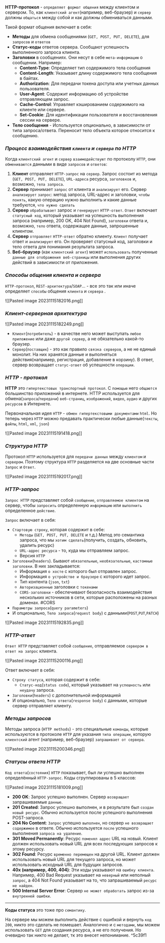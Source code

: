 **HTTP-протокол** - `определяет формат общения` между клиентом и сервером. То, как `клиентский агент`(например, веб-браузер) и `сервер` должны `общаться` между собой и как должны обмениваться данными. 

Такой формат общения включает в себя:
- **Методы** для обмена сообщениями (`GET, POST, PUT, DELETE`), для `запросов` и `ответов`
- **Статус-коды** ответов сервера. Сообщают успешность выполненного запроса клиента.
- **Заголовки** в сообщениях. Они несут в себе `мета-информацию` о сообщении.
  Например: 
	- **Content-Type**: Определяет тип содержимого тела сообщения
	- **Content-Length**: Указывает длину содержимого тела сообщения в байтах.
	- **Authorization**: Для передачи токена доступа или учетных данных пользователя.
	- **User-Agent**: Содержит информацию об устройстве отправляющем запрос.
	- **Cache-Control**: Управляет кэшированием содержимого на клиенте или сервере.
	- **Set-Cookie**: Для идентификации пользователя и восстановления сессии на сервере.
- **Тело сообщения** - Используется опционально, в зависимости от типа запроса/ответа. Переносит тело объекта которое относится к сообщению.

### _Процесс взаимодействия `клиента` и `сервера` по HTTP_

Когда `клиентский агент` и `сервер` `взаимодействуют` по протоколу `HTTP`, 
они `обмениваются` данными в виде `запросов` и `ответов`:

1. **Клиент** отправляет `HTTP-запрос` на `сервер`. 
   Запрос состоит из метода (`GET, POST, PUT, DELETE`), `URL-адреса` ресурса, `заголовков` и, возможно, `тела запроса`. 
2. **Сервер** принимает `запрос` от клиента и `анализирует` его. 
   Сервер `анализирует` `запрос`: метод запроса, URL-адрес и заголовки, `чтобы` `понять`, какую операцию нужно выполнить и какие данные требуются, `что нужно сделать`
3. **Сервер** `обрабатывает` запрос и `генерирует` `HTTP-ответ`. 
   `Ответ` включает `статусный код`, который указывает на успешность выполнения запроса (например, 200 OK, 404 Not Found), `заголовки` ответа и, возможно, `тело` ответа, содержащее данные, запрошенные клиентом.
4. **Сервер** `отправляет` `HTTP-ответ` обратно клиенту. 
   `Клиент` получает ответ и `анализирует` его. Он проверяет статусный код, заголовки и тело ответа для понимания результата запроса.
5. **Веб-браузер** (как `клиентский агент`) может `использовать` полученные `данные для отображения веб-страницы` или выполнения других действий в зависимости от приложения.

### _Способы общения клиента и сервера_

`HTTP-протокол`, `REST-архитектура`/`SOAP`... - все это так или иначе определяет `способы` общения `клиента` и `сервера` .

![[Pasted image 20231115182016.png]]

### _Клиент-серверная архитектура_

![[Pasted image 20231115182249.png]]

- `Клиент`(`потребитель`) - в качестве него может выступать `любое приложение` или даже `другой сервер`, а не обязательно какой-то браузер. 
- `Сервер`(`поставщик`) - это как правило `связка серверов`, а не не единый монолит. На них хранятся данные и выполняться действия(например, регистрация, добавление в корзину). В ответ, сервер возвращает `статус-ответ` об успешности `операции`.

### _HTTP - протокол_

**HTTP** это `гипертекстовых транспортный протокол`. С `помощью` него `общаются` большинство приложений в интернете. 
HTTP используется для обмена(`запроса`/`передачи`) `веб-страниц`, `изображений`, `видео`, `аудио` и других `ресурсов` в Интернете.

Первоначальная идея `HTTP` - `обмен гипертекстовыми документами` `html`. Но теперь через `HTTP` можно предавать практически любые данные(`тексты`, `файлы`, `html`, `xml`, `json`)

![[Pasted image 20231115191418.png]]

### _Структура HTTP_

Протокол `HTTP` используется для `передачи данных` между `клиентом` и `сервером`. 
Поэтому структура `HTTP` разделяется на две основные части `Запрос` и `Ответ`.

![[Pasted image 20231115192017.png]]

### _HTTP-запрос_

`Запрос HTTP` представляет собой `сообщение`, `отправляемое клиентом` на сервер, чтобы 
`запросить` определенную `информацию` или `выполнить` определенное `действие`. 

`Запрос` включает в себя:
- `Стартовую строку`, которая содержит в себе:
	- `Методы` (`GET, POST, PUT, DELETE` и т.д.)
	  Метод это семантика запроса, что мы `хотим сделать`(получить, создать, обновить, удалить ресурс)
	- `URL-адрес ресурса` - то, куда мы отправляем запрос.
	- Версия `HTTP`
- `Заголовки`(`headers`). 
  Бывают `обязательные`, `необязательные`, `кастомные заголовки`. В них закладывается:
	- Информация `о хосте` с которого был отправлен запрос. 
	- Информация `о устройстве и браузере` с которого идет запрос. 
	- Тип контента (`json`, `txt`)
	- `Авторизационные` заголовки с `токенами`
	- `CORS-заголовки` - обеспечивают безопасность взаимодействия нескольких источников в сети, которые расположены на разных доменах. #CORS
- `Параметры запроса`(`query parameters`)
- И опционально, `Тело запроса`(`request body`) с данными(`POST`,`PUT`,`PATCH`)

![[Pasted image 20231115192835.png]]

### _HTTP-ответ_

`Ответ HTTP` представляет собой `сообщение`, отправляемое `сервером в ответ на запрос` клиента. 

![[Pasted image 20231115200116.png]]

Ответ включает в себя: 
- `Строку статуса`, которая содержит в себе:
	- `Статус-код`(`status code`), который указывает на `успешность` или `неудачу` запроса.
- `Заголовки`(`headers`) с дополнительной информацией 
- И опционально, `Тело ответа`(`response body`) с данными, которые сервер отправляет клиенту.

### _Методы запросов_

Методы запроса (`HTTP methods`) - это специальные `команды`, которые используются в протоколе `HTTP` для указания `типа операции`, которую `клиентский` агент (например, веб-браузер) `запрашивает от сервера`.

![[Pasted image 20231115200346.png]]

### _Статусы ответа HTTP_

`Код ответа`(`состояния`) `HTTP` показывает, был ли успешно выполнен определённый `HTTP-запрос`. Коды сгруппированы в 5 классов:

![[Pasted image 20231115181009.png]]

- **200 OK**: Запрос успешно выполнен. Сервер `возвращает` запрашиваемые `данные`.
- **201 Created**: Запрос успешно выполнен, и в результате был `создан новый ресурс`.  Обычно используется после успешного выполнения POST-запроса.
- **204 No Content**: `Запрос` успешно `выполнен`, но сервер `не возвращает содержимое` в ответе. Обычно используется `после` успешного выполнения `запроса на удаление`.
- **301 Moved Permanently**: Ресурс `поменял адрес` URL на новый. Клиент должен использовать новый URL для всех последующих запросов к этому ресурсу.
- **302 Found**: Ресурс `временно перемещен` на другой URL. Клиент должен использовать новый URL для текущего запроса, но может использовать исходный URL для будущих запросов.
- **40x (например, 400, 404)**: Эти коды указывают на `ошибку клиента`. Например, 400 Bad Request указывает на `неверный` или неполный `запрос`, а 404 Not Found указывает на то, что запрашиваемый `ресурс не найден`.
- **500 Internal Server Error**: Сервер `не может обработать` запрос из-за `внутренней ошибки`.
___
**Коды статуса** это тоже про `семантику`. 

На сервере мы можем выполнить действие с ошибкой и вернуть `код 200`, никто это сделать не помешает. Аналогично и с `методами`, мы можем использовать `GET` для создания ресурса, а не его получения. Но очевидно так никто не делает, тк это внесет непонимание. ^5c39f1
